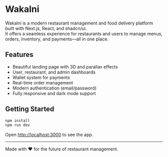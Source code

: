 # Wakalni

Wakalni is a modern restaurant management and food delivery platform built with Next.js, React, and shadcn/ui.  
It offers a seamless experience for restaurants and users to manage menus, orders, inventory, and payments—all in one place.

## Features

- Beautiful landing page with 3D and parallax effects
- User, restaurant, and admin dashboards
- Wallet system for payments
- Real-time order management
- Modern authentication (email/password)
- Fully responsive and dark mode support

## Getting Started

```bash
npm install
npm run dev
```

Open [http://localhost:3000](http://localhost:3000) to see the app.

---

Made with ❤️ for the future of restaurant management.
